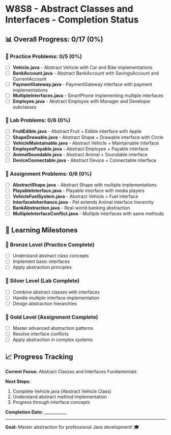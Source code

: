 # W8S8 - Abstract Classes and Interfaces - Completion Status

## 📊 Overall Progress: 0/17 (0%)

### 🔧 Practice Problems: 0/5 (0%)
- [ ] **Vehicle.java** - Abstract Vehicle with Car and Bike implementations
- [ ] **BankAccount.java** - Abstract BankAccount with SavingsAccount and CurrentAccount
- [ ] **PaymentGateway.java** - PaymentGateway interface with payment implementations
- [ ] **MultipleInterfaces.java** - SmartPhone implementing multiple interfaces
- [ ] **Employee.java** - Abstract Employee with Manager and Developer subclasses

### 🧪 Lab Problems: 0/6 (0%)
- [ ] **FruitEdible.java** - Abstract Fruit + Edible interface with Apple
- [ ] **ShapeDrawable.java** - Abstract Shape + Drawable interface with Circle
- [ ] **VehicleMaintainable.java** - Abstract Vehicle + Maintainable interface
- [ ] **EmployeePayable.java** - Abstract Employee + Payable interface
- [ ] **AnimalSoundable.java** - Abstract Animal + Soundable interface
- [ ] **DeviceConnectable.java** - Abstract Device + Connectable interface

### 📝 Assignment Problems: 0/6 (0%)
- [ ] **AbstractShape.java** - Abstract Shape with multiple implementations
- [ ] **PlayableInterface.java** - Playable interface with media players
- [ ] **VehicleFuelSystem.java** - Abstract Vehicle + Fuel interface
- [ ] **InterfaceInheritance.java** - Pet extends Animal interface hierarchy
- [ ] **BankAbstraction.java** - Real-world banking abstraction
- [ ] **MultipleInterfaceConflict.java** - Multiple interfaces with same methods

## 🎯 Learning Milestones

### 🥉 Bronze Level (Practice Complete)
- [ ] Understand abstract class concepts
- [ ] Implement basic interfaces
- [ ] Apply abstraction principles

### 🥈 Silver Level (Lab Complete)
- [ ] Combine abstract classes with interfaces
- [ ] Handle multiple interface implementation
- [ ] Design abstraction hierarchies

### 🥇 Gold Level (Assignment Complete)
- [ ] Master advanced abstraction patterns
- [ ] Resolve interface conflicts
- [ ] Apply abstraction in complex systems

## 📈 Progress Tracking

**Current Focus:** Abstract Classes and Interfaces Fundamentals

**Next Steps:**
1. Complete Vehicle.java (Abstract Vehicle Class)
2. Understand abstract method implementation
3. Progress through interface concepts

**Completion Date:** ___________

---
**Goal:** Master abstraction for professional Java development! 🎓